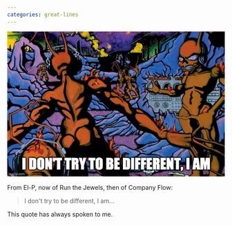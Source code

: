 ```yaml
---
categories: great-lines
---
```


![elp](https://raw.githubusercontent.com/muneer78/muneer78.github.io/master/images/elp.jpeg)


From El-P, now of Run the Jewels, then of Company Flow:
> I don't try to be different, I am...

This quote has always spoken to me.


